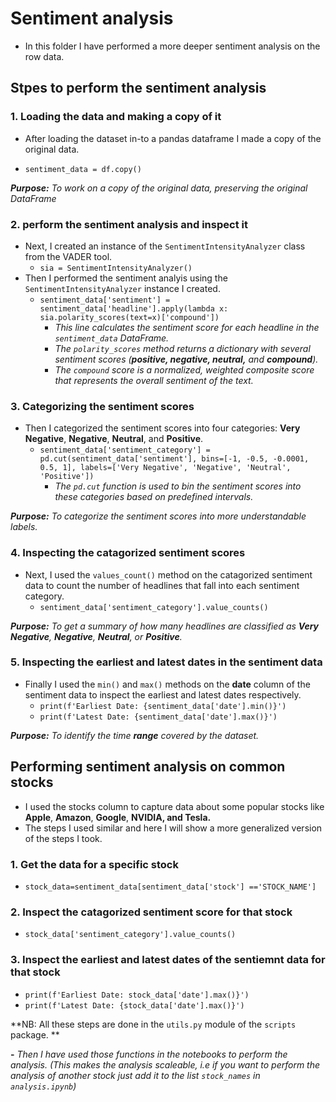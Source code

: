 # Sentiment analysis

- In this folder I have performed a more deeper sentiment analysis on the row data.

## Stpes to perform the sentiment analysis

### 1. Loading the data and making a copy of it

- After loading the dataset in-to a pandas dataframe I made a copy of the original data.

- `sentiment_data = df.copy()`

***Purpose:** To work on a copy of the original data, preserving the original DataFrame*

### 2. perform the sentiment analysis and inspect it

- Next, I created an instance of the `SentimentIntensityAnalyzer` class from the VADER tool.
  - `sia = SentimentIntensityAnalyzer()`
- Then I performed the sentiment analyis using the `SentimentIntensityAnalyzer` instance I created.
  - `sentiment_data['sentiment'] = sentiment_data['headline'].apply(lambda x: sia.polarity_scores(text=x)['compound'])`
    - *This line calculates the sentiment score for each headline in the `sentiment_data` DataFrame.*
    - *The `polarity_scores` method returns a dictionary with several sentiment scores (**positive, negative, neutral,** and **compound**).*
    - *The `compound` score is a normalized, weighted composite score that represents the overall sentiment of the text.*

### 3. Categorizing the sentiment scores

- Then I categorized the sentiment scores into four categories: **Very Negative**, **Negative**, **Neutral**, and **Positive**.
  - `sentiment_data['sentiment_category'] = pd.cut(sentiment_data['sentiment'], bins=[-1, -0.5, -0.0001, 0.5, 1], labels=['Very Negative', 'Negative', 'Neutral', 'Positive'])`
    - *The `pd.cut` function is used to bin the sentiment scores into these categories based on predefined intervals.*

***Purpose:** To categorize the sentiment scores into more understandable labels.*

### 4. Inspecting the catagorized sentiment scores

- Next, I used the `values_count()` method on the catagorized sentiment data to count the number of headlines that fall into each sentiment category.
  - `sentiment_data['sentiment_category'].value_counts()`

***Purpose:** To get a summary of how many headlines are classified as **Very Negative**, **Negative**, ***Neutral***, or ***Positive**.**

### 5. Inspecting the earliest and latest dates in the sentiment data

- Finally I used the `min()` and `max()` methods on the **date** column of the sentiment data to inspect the earliest and latest dates respectively.
  - `print(f'Earliest Date: {sentiment_data['date'].min()}')`
  - `print(f'Latest Date: {sentiment_data['date'].max()}')`

***Purpose:** To identify the time **range** covered by the dataset.*

## Performing sentiment analysis on common stocks

- I used the stocks column to capture data about some popular stocks like **Apple**, **Amazon**, **Google**, **NVIDIA, and Tesla.**
- The steps I used similar and here I will show a more generalized version of the steps I took.

### 1. Get the data for a specific stock

- `stock_data=sentiment_data[sentiment_data['stock'] =='STOCK_NAME']`

### 2. Inspect the catagorized sentiment score for that stock

- `stock_data['sentiment_category'].value_counts()`

### 3. Inspect the earliest and latest dates of the sentiemnt data for that stock

- `print(f'Earliest Date: stock_data['date'].max()}')`
- `print(f'Latest Date: {stock_data['date'].max()}')`

**NB: All these steps are done in the `utils.py` module of the `scripts` package. **

**-** *Then I have used those functions in the notebooks to perform the analysis. (This makes the analysis scaleable, i.e if you want to perform the analysis of another stock just add it to the list `stock_names` in `analysis.ipynb`)*
